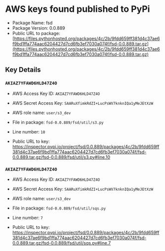 # AWS keys found published to PyPi

* Package Name: fsd
* Package Version: 0.0.889
* Public URL to package: [https://files.pythonhosted.org/packages/4c/2b/9fdd659ff381d4c37ae6f9bd1ffa774aac6204427d7cd6fb3ef7030a074f/fsd-0.0.889.tar.gz](https://files.pythonhosted.org/packages/4c/2b/9fdd659ff381d4c37ae6f9bd1ffa774aac6204427d7cd6fb3ef7030a074f/fsd-0.0.889.tar.gz)

## Key Details

### `AKIAZ7YFAWD6HLD47Z4O`

* AWS Access Key ID: `AKIAZ7YFAWD6HLD47Z4O`
* AWS Secret Access Key: `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` 
* AWS role name: `user/s3_dev`
* File in package: `fsd-0.0.889/fsd/util/s3.py`
* Line number: `10`

* Public URL to key: https://inspector.pypi.io/project/fsd/0.0.889/packages/4c/2b/9fdd659ff381d4c37ae6f9bd1ffa774aac6204427d7cd6fb3ef7030a074f/fsd-0.0.889.tar.gz/fsd-0.0.889/fsd/util/s3.py#line.10



### `AKIAZ7YFAWD6HLD47Z4O`

* AWS Access Key ID: `AKIAZ7YFAWD6HLD47Z4O`
* AWS Secret Access Key: `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` 
* AWS role name: `user/s3_dev`
* File in package: `fsd-0.0.889/fsd/util/sqs.py`
* Line number: `7`

* Public URL to key: https://inspector.pypi.io/project/fsd/0.0.889/packages/4c/2b/9fdd659ff381d4c37ae6f9bd1ffa774aac6204427d7cd6fb3ef7030a074f/fsd-0.0.889.tar.gz/fsd-0.0.889/fsd/util/sqs.py#line.7



